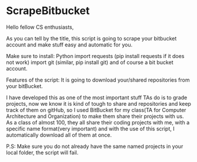 # ScrapeBitbucket
Hello fellow CS enthusiasts,

As you can tell by the title, this script is going to scrape your bitbucket account and make stuff easy and automatic for you.

Make sure to install:
Python
import requests (pip install requests if it does not work)
import git (similar, pip install git)
and of course a bit bucket account.

Features of the script:
It is going to download your/shared repositories from your bitBucket.

I have developed this as one of the most important stuff TAs do is to grade projects, now we know it is kind of tough to share and repositories and keep track of them on gitHub, so I used BitBucket for my class(TA for Computer Architecture and Organization) to make them share their projects with us. As a class of almost 100, they all share their coding projects with me, with a specific name format(very important) and with the use of this script, I automatically download all of them at once.

P.S: Make sure you do not already have the same named projects in your local folder, the script will fail.
